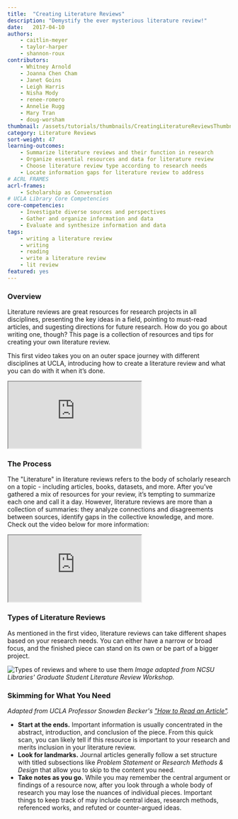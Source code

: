 ```yaml
---
title:  "Creating Literature Reviews"
description: "Demystify the ever mysterious literature review!"
date:   2017-04-10
authors: 
    - caitlin-meyer
    - taylor-harper
    - shannon-roux
contributors:
    - Whitney Arnold
    - Joanna Chen Cham
    - Janet Goins
    - Leigh Harris
    - Nisha Mody
    - renee-romero
    - Annelie Rugg
    - Mary Tran
    - doug-worsham
thumbnail: /assets/tutorials/thumbnails/CreatingLiteratureReviewsThumbnail.png
category: Literature Reviews
sort-weight: 47
learning-outcomes:
    - Summarize literature reviews and their function in research
    - Organize essential resources and data for literature review
    - Choose literature review type according to research needs
    - Locate information gaps for literature review to address
# ACRL FRAMES
acrl-frames:
    - Scholarship as Conversation
# UCLA Library Core Competencies
core-competencies:
    - Investigate diverse sources and perspectives
    - Gather and organize information and data
    - Evaluate and synthesize information and data
tags:
    - writing a literature review
    - writing
    - reading
    - write a literature review
    - lit review
featured: yes
---
```

<h3>Overview</h3>
<!-- <p >Literature reviews are great resources for research projects in all disciplines. Not only do they present the key ideas in a field and point to must-read articles, but they also suggest directions for future research. How do you go about writing one, though? This page is a collection of resources and tips for creating your own literature review - covering everything from your role as the author of a literature review to organizational approaches and writing strategies.</p> <BR> <p> This first video takes you on an outer space journey with different disciplines at UCLA, introducing how to create a literature review and what you can do with it when it’s done. </p> -->
<p >Literature reviews are great resources for research projects in all disciplines, presenting the key ideas in a field, pointing to must-read articles, and sugesting directions for future research. How do you go about writing one, though? This page is a collection of resources and tips for creating your own literature review.</p>
<p> This first video takes you on an outer space journey with different disciplines at UCLA, introducing how to create a literature review and what you can do with it when it’s done. </p>

<div class="embed-responsive embed-responsive-16by9">
  <iframe class="embed-responsive-item" src="https://www.youtube.com/embed/u-jg92ZjObg" allowfullscreen></iframe>
</div>

<h3 class="mt-3">The Process</h3>
<p >The "Literature" in literature reviews refers to the body of scholarly research on a topic - including articles, books, datasets, and more. After you’ve gathered a mix of resources for your review, it’s tempting to summarize each one and call it a day. However, literature reviews are more than a collection of summaries: they analyze connections and disagreements between sources, identify gaps in the collective knowledge, and more. Check out the video below for more information:</p> 

<div class="embed-responsive embed-responsive-16by9">
  <iframe class="embed-responsive-item" src="https://www.youtube.com/embed/ZDhHkKO3urg" allowfullscreen></iframe>
</div>
<!-- include embed-and-share-buttons.html ? -->

<h3 class="mt-3">Types of Literature Reviews</h3>

<p >As mentioned in the first video, literature reviews can take different shapes based on your research needs. You can either have a narrow or broad focus, and the finished piece can stand on its own or be part of a bigger project.</p>
<img src="{{ '/assets/images/lit-review-plot.jpg' | prepend: site.baseurl }}" class="img-fluid" alt="Types of reviews and where to use them" data-caption="Types of reviews and where to use them"> 
<i>Image adapted from NCSU Libraries' Graduate Student Literature Review Workshop.</i>


<h3>Skimming for What You Need</h3>
<p ><i>Adapted from UCLA Professor Snowden Becker's <a href="https://snowdenbecker.files.wordpress.com/2016/09/how-to-read-an-article_2016.pdf">"How to Read an Article"</a>.</i><BR>
<ul>
<li><b>Start at the ends.</b> Important information is usually concentrated in the abstract, introduction, and conclusion of the piece. From this quick scan, you can likely tell if this resource is important to your research and merits inclusion in your literature review.</li>
<li><b>Look for landmarks.</b> Journal articles generally follow a set structure with titled subsections like <i>Problem Statement</i> or <i>Research Methods &amp; Design</i> that allow you to skip to the content you need.</li>
<li><b>Take notes as you go.</b> While you may remember the central argument or findings of a resource now, after you look through a whole body of research you may lose the nuances of individual pieces. Important things to keep track of may include central ideas, research methods, referenced works, and refuted or counter-argued ideas. </li></ul>

